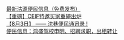   
[最新沽源便民信息（免费发布）](http://www.dianyue.me/archives/152/6lceedms246wu761/)  
[【重磅】CEIF特邀买家重磅出炉](http://www.dianyue.me/archives/703/yt0ivp5oeob53t73/)  
[【8月3日】 —— 沈巷便民通讯录 !](http://www.dianyue.me/archives/598/yqq1xgzale1cg8fe/)  
[便民信息：鸿盛驾校申明、招聘求职，出租转让](http://www.dianyue.me/archives/785/bkplhkm9gnfjnlkm/)
